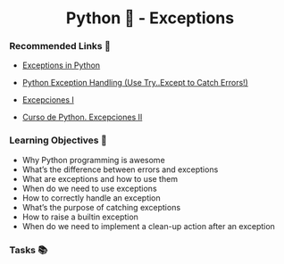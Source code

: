 <h1 align="center">Python 🐍 -  Exceptions</h1>

### Recommended Links 🔗
- [Exceptions in Python](https://www.youtube.com/watch?v=nlCKrKGHSSk)

- [Python Exception Handling (Use Try..Except to Catch Errors!)](https://www.youtube.com/watch?v=brICUKrzVR0)

- [Excepciones I](https://www.youtube.com/watch?v=2MaAs7XU2T0)

- [Curso de Python. Excepciones II](https://www.youtube.com/watch?v=HH3c6ZBvSx8)

### Learning Objectives 🎯
- Why Python programming is awesome
- What’s the difference between errors and exceptions
- What are exceptions and how to use them
- When do we need to use exceptions
- How to correctly handle an exception
- What’s the purpose of catching exceptions
- How to raise a builtin exception
- When do we need to implement a clean-up action after an exception

### Tasks 📚
